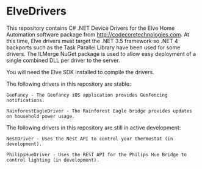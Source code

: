 ElveDrivers
===========

This repository contains C# .NET Device Drivers for the Elve Home Automation software package
from http://codecoretechnologies.com. At this time, Elve drivers must target the .NET 3.5 framework
so .NET 4 backports such as the Task Parallel Library have been used for some drivers. The
ILMerge NuGet package is used to allow easy deployment of a single combined DLL per driver to the server.

You will need the Elve SDK installed to compile the drivers.

The following drivers in this repository are stable:

	GeoFancy - The Geofancy iOS application provides GeoFencing notifications.

	RainforestEagleDriver - The Rainforest Eagle bridge provides updates on household power usage.

The following drivers in this repository are still in active development:

	NestDriver - Uses the Nest API to control your thermostat (in development).

	PhilipsHueDriver - Uses the REST API for the Philips Hue Bridge to control lighting (in development).
